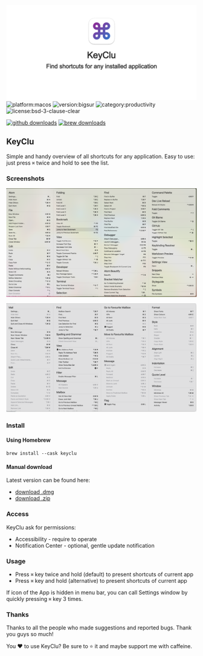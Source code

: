 [<img src="https://github.com/Anze/KeyCluCask/blob/main/img/logo.png?raw=true"/>](https://github.com/Anze/KeyCluCask/blob/main/img/logo.png?raw=true)
![platform:macos](https://img.shields.io/badge/platform-macOS-2F3640.svg)
![version:bigsur](https://img.shields.io/badge/requirements-Big%20Sur%2B-337AFF.svg)
![category:productivity](https://img.shields.io/badge/category-productivity-blue.svg)
![license:bsd-3-clause-clear](https://img.shields.io/badge/license-BSD--3--Clause--Clear-orange.svg)

[![github downloads](https://img.shields.io/github/downloads/Anze/KeyCluCask/total.svg?label=github%20downloads)](https://github.com/Anze/KeyCluCask/releases/latest)
[![brew downloads](https://img.shields.io/badge/dynamic/json.svg?url=https://formulae.brew.sh/api/cask/keyclu.json&query=$.analytics.install[%27365d%27].keyclu&label=homebrew%20installs&color=brightgreen)](https://formulae.brew.sh/cask/keyclu)

KeyClu
--------------

Simple and handy overview of all shortcuts for any application. Easy to use: just press `⌘` twice and hold to see the list.

### Screenshots

![screenshot1](https://github.com/Anze/KeyCluCask/blob/main/img/screenshot_1.png?raw=true)

![screenshot2](https://github.com/Anze/KeyCluCask/blob/main/img/screenshot_2.png?raw=true)

### Install

#### Using Homebrew

```
brew install --cask keyclu
```

#### Manual download
Latest version can be found here:
* [download .dmg](https://github.com/Anze/KeyCluCask/releases/latest)
* [download .zip](https://github.com/Anze/KeyCluCask/releases/latest)

### Access
KeyClu ask for permissions:
* Accessibility - require to operate
* Notification Center - optional, gentle update notification

### Usage
* Press `⌘` key twice and hold (default) to present shortcuts of current app
* Press `⌘` key and hold (alternative) to present shortcuts of current app

If icon of the App is hidden in menu bar, you can call Settings window by quickly pressing `⌘` key 3 times.

### Thanks
Thanks to all the people who made suggestions and reported bugs. Thank you guys so much!

You ❤️ to use KeyClu? Be sure to ⭐ it and maybe support me with caffeine.
